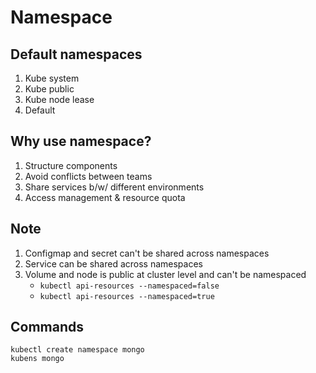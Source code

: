 # Namespace

## Default namespaces

1. Kube system
2. Kube public
3. Kube node lease
4. Default

## Why use namespace?

1. Structure components
2. Avoid conflicts between teams
3. Share services b/w/ different environments
4. Access management & resource quota

## Note

1. Configmap and secret can't be shared across namespaces
2. Service can be shared across namespaces
3. Volume and node is public at cluster level and can't be namespaced
    - `kubectl api-resources --namespaced=false`
    - `kubectl api-resources --namespaced=true`

## Commands

```shell
kubectl create namespace mongo
kubens mongo
```
